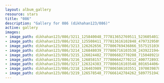 ```yaml
---
layout: album_gallery
resource: stars
title: "086"
description: "Gallery for 086 (dikhahan123/086)"
active: gallery
images:
- image_path: dikhahan123/086/3211_125840048_777813652769511_5236054013660419139_n.jpg
- image_path: dikhahan123/086/3212_125508411_777813616102848_479732950975623549_n.jpg
- image_path: dikhahan123/086/3213_126262656_777806769436866_5575151030430903718_n.jpg
- image_path: dikhahan123/086/3214_126848039_777806716103538_2439221944126524659_n.jpg
- image_path: dikhahan123/086/3215_126024482_777806682770208_7150489218561685561_n.jpg
- image_path: dikhahan123/086/3216_126858157_777806642770212_4007728933517401680_n.jpg
- image_path: dikhahan123/086/3217_126324383_777806616103548_8016544064913876657_n.jpg
- image_path: dikhahan123/086/3218_126403989_777806586103551_1970039878023196803_n.jpg
- image_path: dikhahan123/086/3219_126578548_777666142784262_5897751943467468384_n.jpg
---
```

